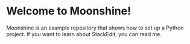 # Welcome to Moonshine!

Moonshine is an example repository that shows how to set up a Python project. If you want to learn about StackEdit, you can read me.